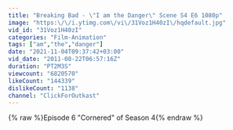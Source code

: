 ```yaml
---
title: "Breaking Bad - \"I am the Danger\" Scene S4 E6 1080p"
image: "https:\/\/i.ytimg.com\/vi\/31Voz1H40zI\/hqdefault.jpg"
vid_id: "31Voz1H40zI"
categories: "Film-Animation"
tags: ["am","the","danger"]
date: "2021-11-04T09:37:42+03:00"
vid_date: "2011-08-22T06:57:16Z"
duration: "PT2M3S"
viewcount: "6820570"
likeCount: "144339"
dislikeCount: "1138"
channel: "ClickForOutkast"
---
```

{% raw %}Episode 6 &quot;Cornered&quot; of Season 4{% endraw %}
